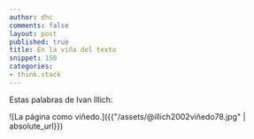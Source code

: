 ```yaml
---
author: dhc
comments: false
layout: post
published: true
title: En la viña del texto 
snippet: 150
categories:
- think.stack
---
```


Estas palabras de Ivan Illich: 

![La página como viñedo.]({{"/assets/@illich2002viñedo78.jpg" | absolute_url}})


